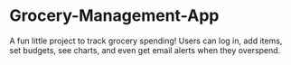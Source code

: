 # Grocery-Management-App
A fun little project to track grocery spending! Users can log in, add items, set budgets, see charts, and even get email alerts when they overspend. 
